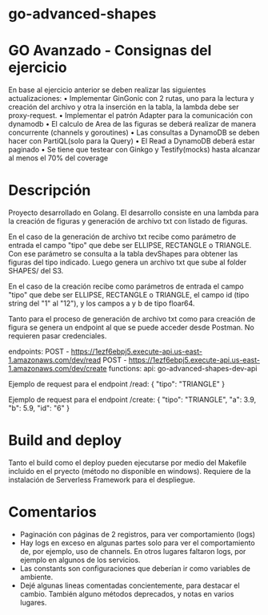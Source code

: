 # go-advanced-shapes

# GO Avanzado - Consignas del ejercicio
En base al ejercicio anterior se deben realizar las siguientes actualizaciones:
•	Implementar GinGonic con 2 rutas, uno para la lectura y creación del archivo y otra la inserción en la tabla, la lambda debe ser proxy-request. 
•	Implementar el patrón Adapter para la comunicación con dynamodb
•	El calculo de Area de las figuras se deberá realizar de manera concurrente (channels y goroutines)
•	Las consultas a DynamoDB se deben hacer con PartiQL(solo para la Query)
•	El Read a DynamoDB deberá estar paginado
•	Se tiene que testear con Ginkgo y Testify(mocks) hasta alcanzar al menos el 70% del coverage


# Descripción
Proyecto desarrollado en Golang. El desarrollo consiste en una lambda para la creación de figuras y generación de archivo txt con listado de figuras.

En el caso de la generación de archivo txt recibe como parámetro de entrada el campo "tipo" que debe ser ELLIPSE, RECTANGLE o TRIANGLE. Con ese parámetro se consulta a la tabla devShapes para obtener las figuras del tipo indicado. Luego genera un archivo txt que sube al folder SHAPES/ del S3.

En el caso de la creación recibe como parámetros de entrada el campo "tipo" que debe ser ELLIPSE, RECTANGLE o TRIANGLE, el campo id (tipo string del "1" al "12"), y los campos a y b de tipo floar64.

Tanto para el proceso de generación de archivo txt como para creación de figura se genera un endpoint al que se puede acceder desde Postman. No requieren pasar credenciales.


endpoints:
  POST - https://1ezf6ebpj5.execute-api.us-east-1.amazonaws.com/dev/read
  POST - https://1ezf6ebpj5.execute-api.us-east-1.amazonaws.com/dev/create
functions:
  api: go-advanced-shapes-dev-api


Ejemplo de request para el endpoint /read:
{
  "tipo": "TRIANGLE"
}

Ejemplo de request para el endpoint /create:
{
  "tipo": "TRIANGLE",
  "a": 3.9,
  "b": 5.9,
  "id": "6"
}


# Build and deploy
Tanto el build como el deploy pueden ejecutarse por medio del Makefile incluido en el pryecto (método no disponible en windows). Requiere de la instalación de Serverless Framework para el despliegue. 


# Comentarios
 - Paginación con páginas de 2 registros, para ver comportamiento (logs)
 - Hay logs en exceso en algunas partes solo para ver el comportamiento de, por ejemplo, uso de channels. En otros lugares faltaron logs, por ejemplo en algunos de los servicios.
 - Las constants son configuraciones que deberían ir como variables de ambiente.
 - Dejé algunas lineas comentadas concientemente, para destacar el cambio. También alguno métodos deprecados, y notas en varios lugares.
